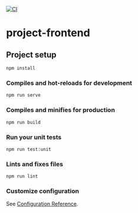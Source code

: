 [![CI](https://github.com/nactrem4/frontend_repo/actions/workflows/ci.yml/badge.svg)](https://github.com/nactrem4/frontend_repo/actions/workflows/ci.yml)
# project-frontend

## Project setup
```
npm install
```

### Compiles and hot-reloads for development
```
npm run serve
```

### Compiles and minifies for production
```
npm run build
```

### Run your unit tests
```
npm run test:unit
```

### Lints and fixes files
```
npm run lint
```

### Customize configuration
See [Configuration Reference](https://cli.vuejs.org/config/).
